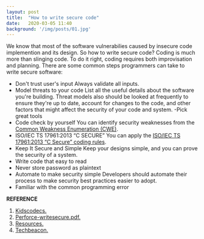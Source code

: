 ```yaml
---
layout: post
title:  "How to write secure code"
date:   2020-03-05 11:40 
background: '/img/posts/01.jpg'
---
```

We know that most of the software vulnerabilies caused by insecure code implemention and its design. So how to write secure code?
Coding is much more than slinging code. To do it right, coding requires both improvisation and planning.
There are some common steps programmers can take to write secure software:
- Don't trust user's input
Always validate all inputs.
- Model threats to your code
List all the useful details about the software you're building. 
Threat models also should be looked at frequently to ensure they're up to date, 
account for changes to the code, and other factors that might affect the security of your code and system.
-Pick great tools
- Code check by yourself
You can identify security weaknesses from the
[Common Weakness Enumeration (CWE)](https://www.perforce.com/blog/qac/secure-coding-standards).
- ISO/IEC TS 17961:2013 “C SECURE”
You can apply the [ISO/IEC TS 17961:2013 “C Secure” coding rules](https://wiki.sei.cmu.edu/confluence/pages/viewpage.action?pageId=87151954).
- Keep It Secure and Simple
Keep your designs simple, and you can prove the security of a system.
- Write code that easy to read
- Never store password as plaintext
- Automate to make security simple
Developers should automate their process to make security best practices easier to adopt.
- Familiar with the common programming error


**REFERENCE**
1. [Kidscodecs.](https://www.kidscodecs.com/how-to-write-secure-code/)
2. [Perforce-writesecure.pdf.](https://www.perforce.com/sites/default/files/pdfs/how-to-write-secure-code-c.pdf)
3. [Resources.](https://resources.whitesourcesoftware.com/blog-whitesource/secure-coding)
4. [Techbeacon.](https://techbeacon.com/security/4-ways-secure-your-code-regardless-programming-language)
